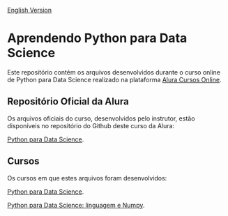 ﻿[English Version](README.EN.md)

# Aprendendo Python para Data Science

Este repositório contém os arquivos desenvolvidos durante o curso online de Python para Data Science realizado na plataforma [Alura Cursos Online](https://alura.com.br).

## Repositório Oficial da Alura

Os arquivos oficiais do curso, desenvolvidos pelo instrutor, estão disponíveis no repositório do Github deste curso da Alura:

[Python para Data Science](https://github.com/alura-cursos/1766-logica-programacao-python).

## Cursos

Os cursos em que estes arquivos foram desenvolvidos:

[Python para Data Science](https://cursos.alura.com.br/course/python-intro).

[Python para Data Science: linguagem e Numpy](https://cursos.alura.com.br/course/python-tipos-listas-numpy).